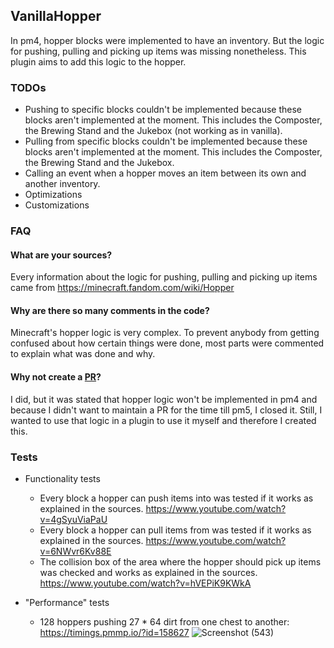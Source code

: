 ## VanillaHopper
In pm4, hopper blocks were implemented to have an inventory. But the logic for pushing, pulling and picking up items was missing nonetheless.
This plugin aims to add this logic to the hopper.

### TODOs
- Pushing to specific blocks couldn't be implemented because these blocks aren't implemented at the moment. This includes the Composter, the Brewing Stand and the Jukebox (not working as in vanilla).
- Pulling from specific blocks couldn't be implemented because these blocks aren't implemented at the moment. This includes the Composter, the Brewing Stand and the Jukebox.
- Calling an event when a hopper moves an item between its own and another inventory. 
- Optimizations
- Customizations

### FAQ
#### What are your sources?
Every information about the logic for pushing, pulling and picking up items came from https://minecraft.fandom.com/wiki/Hopper

#### Why are there so many comments in the code?
Minecraft's hopper logic is very complex. To prevent anybody from getting confused about how certain things were done, most parts were commented to explain what was done and why.

#### Why not create a [PR](https://github.com/pmmp/PocketMine-MP/pull/4416)?
I did, but it was stated that hopper logic won't be implemented in pm4 and because I didn't want to maintain a PR for the time till pm5, I closed it.
Still, I wanted to use that logic in a plugin to use it myself and therefore I created this.

### Tests
- Functionality tests
  - Every block a hopper can push items into was tested if it works as explained in the sources.
    https://www.youtube.com/watch?v=4gSyuViaPaU
  - Every block a hopper can pull items from was tested if it works as explained in the sources.
    https://www.youtube.com/watch?v=6NWvr6Kv88E
  - The collision box of the area where the hopper should pick up items was checked and works as explained in the sources.
    https://www.youtube.com/watch?v=hVEPiK9KWkA

- "Performance" tests
  - 128 hoppers pushing 27 * 64 dirt from one chest to another:
    https://timings.pmmp.io/?id=158627
    ![Screenshot (543)](https://user-images.githubusercontent.com/54852588/131256515-3611c594-08e1-45a1-8bd2-3ebbaf141c8a.png)